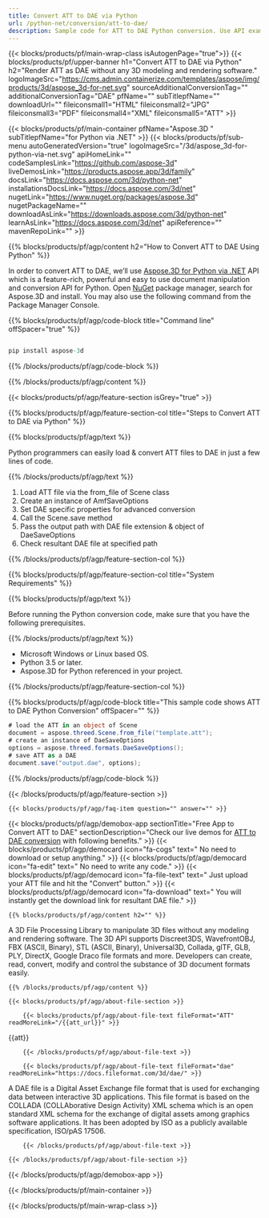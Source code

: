 ```yaml
---
title: Convert ATT to DAE via Python 
url: /python-net/conversion/att-to-dae/ 
description: Sample code for ATT to DAE Python conversion. Use API example code for batch ATT files to DAE conversion within VB.NET, Asp.NET or any .NET based application.
---
```


{{< blocks/products/pf/main-wrap-class isAutogenPage="true">}}
{{< blocks/products/pf/upper-banner h1="Convert ATT to DAE via Python" h2="Render ATT as DAE without any 3D modeling and rendering software." logoImageSrc="https://cms.admin.containerize.com/templates/aspose/img/products/3d/aspose_3d-for-net.svg" sourceAdditionalConversionTag="" additionalConversionTag="DAE" pfName="" subTitlepfName="" downloadUrl="" fileiconsmall1="HTML" fileiconsmall2="JPG" fileiconsmall3="PDF" fileiconsmall4="XML" fileiconsmall5="ATT" >}}

{{< blocks/products/pf/main-container pfName="Aspose.3D " subTitlepfName="for Python via .NET" >}}
{{< blocks/products/pf/sub-menu autoGeneratedVersion="true" logoImageSrc="/3d/aspose_3d-for-python-via-net.svg" apiHomeLink="" codeSamplesLink="https://github.com/aspose-3d" liveDemosLink="https://products.aspose.app/3d/family" docsLink="https://docs.aspose.com/3d/python-net" installationsDocsLink="https://docs.aspose.com/3d/net" nugetLink="https://www.nuget.org/packages/aspose.3d" nugetPackageName="" downloadAsLink="https://downloads.aspose.com/3d/python-net" learnAsLink="https://docs.aspose.com/3d/net" apiReference="" mavenRepoLink="" >}}

{{% blocks/products/pf/agp/content h2="How to Convert ATT to DAE Using Python" %}}

 In order to convert ATT to DAE, we’ll use
 [Aspose.3D for Python via .NET](https://products.aspose.com/3d/python-net) 
 API which is a feature-rich, powerful and easy to use document manipulation and conversion API for Python. Open
 [NuGet](https://www.nuget.org/packages/aspose.3d) 
 package manager, search for
 Aspose.3D 
 and install. You may also use the following command from the Package Manager Console.

{{% blocks/products/pf/agp/code-block title="Command line" offSpacer="true" %}}

```cs

pip install aspose-3d

```

{{% /blocks/products/pf/agp/code-block %}}

{{% /blocks/products/pf/agp/content %}}

{{< blocks/products/pf/agp/feature-section isGrey="true" >}}

{{% blocks/products/pf/agp/feature-section-col title="Steps to Convert ATT to DAE via Python" %}}

{{% blocks/products/pf/agp/text %}}

 Python programmers can easily load & convert ATT files to DAE in just a few lines of code.

{{% /blocks/products/pf/agp/text %}}

1.  Load ATT file via the from_file of Scene class
1.  Create an instance of AmfSaveOptions
1.  Set DAE specific properties for advanced conversion
1.  Call the Scene.save method
1.  Pass the output path with DAE file extension & object of DaeSaveOptions
1.  Check resultant DAE file at specified path

{{% /blocks/products/pf/agp/feature-section-col %}}

{{% blocks/products/pf/agp/feature-section-col title="System Requirements" %}}

{{% blocks/products/pf/agp/text %}}

 Before running the Python conversion code, make sure that you have the following prerequisites.

{{% /blocks/products/pf/agp/text %}}

-  Microsoft Windows or Linux based OS.
-  Python 3.5 or later.
-  Aspose.3D for Python referenced in your project.

{{% /blocks/products/pf/agp/feature-section-col %}}

{{% blocks/products/pf/agp/code-block title="This sample code shows ATT to DAE Python Conversion" offSpacer="" %}}

```cs
# load the ATT in an object of Scene 
document = aspose.threed.Scene.from_file("template.att");
# create an instance of DaeSaveOptions 
options = aspose.threed.formats.DaeSaveOptions();
# save ATT as a DAE 
document.save("output.dae", options); 

```

{{% /blocks/products/pf/agp/code-block %}}

{{< /blocks/products/pf/agp/feature-section >}}

    {{< blocks/products/pf/agp/faq-item question="" answer="" >}}
 

<!-- aboutfile Starts -->

{{< blocks/products/pf/agp/demobox-app sectionTitle="Free App to Convert ATT to DAE" sectionDescription="Check our live demos for [ATT to DAE conversion](https://products.aspose.app/3d/conversion/att-to-dae) with following benefits." >}}
        {{< blocks/products/pf/agp/democard icon="fa-cogs" text=" No need to download or setup anything." >}}
        {{< blocks/products/pf/agp/democard icon="fa-edit" text=" No need to write any code." >}}
        {{< blocks/products/pf/agp/democard icon="fa-file-text" text=" Just upload your ATT file and hit the \"Convert\" button." >}}
        {{< blocks/products/pf/agp/democard icon="fa-download" text=" You will instantly get the download link for resultant DAE file." >}}

    {{% blocks/products/pf/agp/content h2="" %}}

 A 3D File Processing Library to manipulate 3D files without any modeling and rendering software. The 3D API supports Discreet3DS, WavefrontOBJ, FBX (ASCII, Binary), STL (ASCII, Binary), Universal3D, Collada, glTF, GLB, PLY, DirectX, Google Draco file formats and more. Developers can create, read, convert, modify and control the substance of 3D document formats easily.



    {{% /blocks/products/pf/agp/content %}}

    {{< blocks/products/pf/agp/about-file-section >}}

        {{< blocks/products/pf/agp/about-file-text fileFormat="ATT" readMoreLink="/{{att_url}}" >}}
{{att}}

        {{< /blocks/products/pf/agp/about-file-text >}}

        {{< blocks/products/pf/agp/about-file-text fileFormat="dae" readMoreLink="https://docs.fileformat.com/3d/dae/" >}}
A DAE file is a Digital Asset Exchange file format that is used for exchanging data between interactive 3D applications. This file format is based on the COLLADA (COLLAborative Design Activity) XML schema which is an open standard XML schema for the exchange of digital assets among graphics software applications. It has been adopted by ISO as a publicly available specification, ISO/pAS 17506.

        {{< /blocks/products/pf/agp/about-file-text >}}

    {{< /blocks/products/pf/agp/about-file-section >}}

{{< /blocks/products/pf/agp/demobox-app >}}

<!-- aboutfile Ends -->



{{< /blocks/products/pf/main-container >}}
    
{{< /blocks/products/pf/main-wrap-class >}}